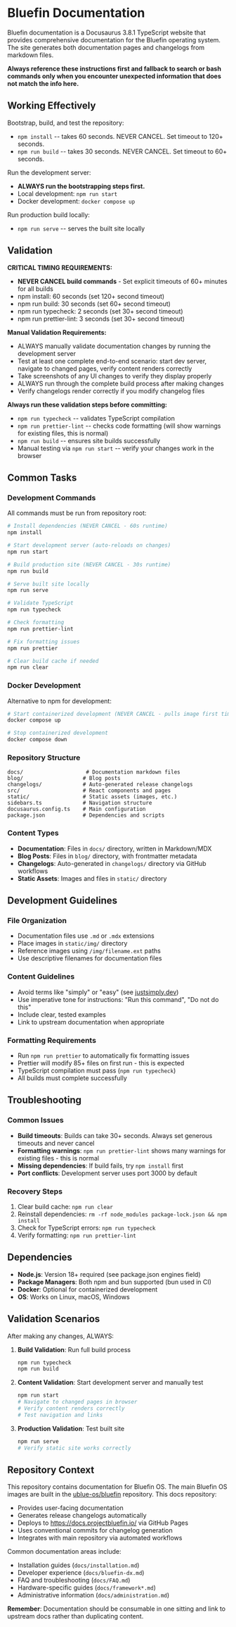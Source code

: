 # Bluefin Documentation

Bluefin documentation is a Docusaurus 3.8.1 TypeScript website that provides comprehensive documentation for the Bluefin operating system. The site generates both documentation pages and changelogs from markdown files.

**Always reference these instructions first and fallback to search or bash commands only when you encounter unexpected information that does not match the info here.**

## Working Effectively

Bootstrap, build, and test the repository:

- `npm install` -- takes 60 seconds. NEVER CANCEL. Set timeout to 120+ seconds.
- `npm run build` -- takes 30 seconds. NEVER CANCEL. Set timeout to 60+ seconds.

Run the development server:

- **ALWAYS run the bootstrapping steps first.**
- Local development: `npm run start`
- Docker development: `docker compose up`

Run production build locally:

- `npm run serve` -- serves the built site locally

## Validation

**CRITICAL TIMING REQUIREMENTS:**

- **NEVER CANCEL build commands** - Set explicit timeouts of 60+ minutes for all builds
- npm install: 60 seconds (set 120+ second timeout)
- npm run build: 30 seconds (set 60+ second timeout)
- npm run typecheck: 2 seconds (set 30+ second timeout)
- npm run prettier-lint: 3 seconds (set 30+ second timeout)

**Manual Validation Requirements:**

- ALWAYS manually validate documentation changes by running the development server
- Test at least one complete end-to-end scenario: start dev server, navigate to changed pages, verify content renders correctly
- Take screenshots of any UI changes to verify they display properly
- ALWAYS run through the complete build process after making changes
- Verify changelogs render correctly if you modify changelog files

**Always run these validation steps before committing:**

- `npm run typecheck` -- validates TypeScript compilation
- `npm run prettier-lint` -- checks code formatting (will show warnings for existing files, this is normal)
- `npm run build` -- ensures site builds successfully
- Manual testing via `npm run start` -- verify your changes work in the browser

## Common Tasks

### Development Commands

All commands must be run from repository root:

```bash
# Install dependencies (NEVER CANCEL - 60s runtime)
npm install

# Start development server (auto-reloads on changes)
npm run start

# Build production site (NEVER CANCEL - 30s runtime)
npm run build

# Serve built site locally
npm run serve

# Validate TypeScript
npm run typecheck

# Check formatting
npm run prettier-lint

# Fix formatting issues
npm run prettier

# Clear build cache if needed
npm run clear
```

### Docker Development

Alternative to npm for development:

```bash
# Start containerized development (NEVER CANCEL - pulls image first time)
docker compose up

# Stop containerized development
docker compose down
```

### Repository Structure

```
docs/                    # Documentation markdown files
blog/                   # Blog posts
changelogs/             # Auto-generated release changelogs
src/                    # React components and pages
static/                 # Static assets (images, etc.)
sidebars.ts             # Navigation structure
docusaurus.config.ts    # Main configuration
package.json            # Dependencies and scripts
```

### Content Types

- **Documentation**: Files in `docs/` directory, written in Markdown/MDX
- **Blog Posts**: Files in `blog/` directory, with frontmatter metadata
- **Changelogs**: Auto-generated in `changelogs/` directory via GitHub workflows
- **Static Assets**: Images and files in `static/` directory

## Development Guidelines

### File Organization

- Documentation files use `.md` or `.mdx` extensions
- Place images in `static/img/` directory
- Reference images using `/img/filename.ext` paths
- Use descriptive filenames for documentation files

### Content Guidelines

- Avoid terms like "simply" or "easy" (see [justsimply.dev](https://justsimply.dev/))
- Use imperative tone for instructions: "Run this command", "Do not do this"
- Include clear, tested examples
- Link to upstream documentation when appropriate

### Formatting Requirements

- Run `npm run prettier` to automatically fix formatting issues
- Prettier will modify 85+ files on first run - this is expected
- TypeScript compilation must pass (`npm run typecheck`)
- All builds must complete successfully

## Troubleshooting

### Common Issues

- **Build timeouts**: Builds can take 30+ seconds. Always set generous timeouts and never cancel
- **Formatting warnings**: `npm run prettier-lint` shows many warnings for existing files - this is normal
- **Missing dependencies**: If build fails, try `npm install` first
- **Port conflicts**: Development server uses port 3000 by default

### Recovery Steps

1. Clear build cache: `npm run clear`
2. Reinstall dependencies: `rm -rf node_modules package-lock.json && npm install`
3. Check for TypeScript errors: `npm run typecheck`
4. Verify formatting: `npm run prettier-lint`

## Dependencies

- **Node.js**: Version 18+ required (see package.json engines field)
- **Package Managers**: Both npm and bun supported (bun used in CI)
- **Docker**: Optional for containerized development
- **OS**: Works on Linux, macOS, Windows

## Validation Scenarios

After making any changes, ALWAYS:

1. **Build Validation**: Run full build process

   ```bash
   npm run typecheck
   npm run build
   ```

2. **Content Validation**: Start development server and manually test

   ```bash
   npm run start
   # Navigate to changed pages in browser
   # Verify content renders correctly
   # Test navigation and links
   ```

3. **Production Validation**: Test built site
   ```bash
   npm run serve
   # Verify static site works correctly
   ```

## Repository Context

This repository contains documentation for Bluefin OS. The main Bluefin OS images are built in the [ublue-os/bluefin](https://github.com/ublue-os/bluefin) repository. This docs repository:

- Provides user-facing documentation
- Generates release changelogs automatically
- Deploys to https://docs.projectbluefin.io/ via GitHub Pages
- Uses conventional commits for changelog generation
- Integrates with main repository via automated workflows

Common documentation areas include:

- Installation guides (`docs/installation.md`)
- Developer experience (`docs/bluefin-dx.md`)
- FAQ and troubleshooting (`docs/FAQ.md`)
- Hardware-specific guides (`docs/framework*.md`)
- Administrative information (`docs/administration.md`)

**Remember**: Documentation should be consumable in one sitting and link to upstream docs rather than duplicating content.
